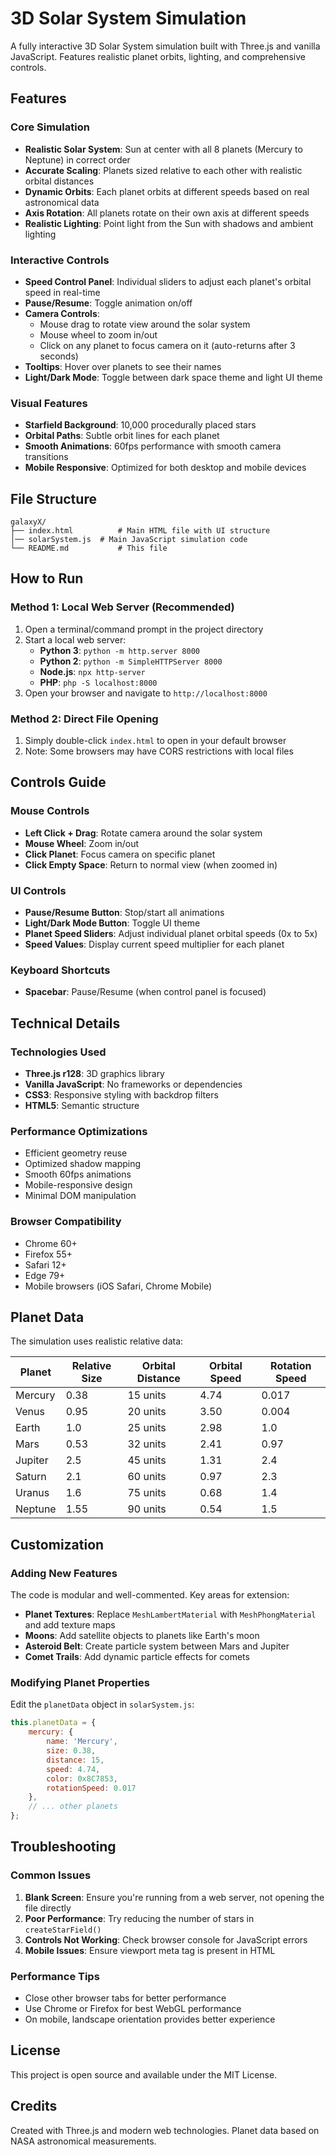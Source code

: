 # 3D Solar System Simulation

A fully interactive 3D Solar System simulation built with Three.js and vanilla JavaScript. Features realistic planet orbits, lighting, and comprehensive controls.

## Features

### Core Simulation
- **Realistic Solar System**: Sun at center with all 8 planets (Mercury to Neptune) in correct order
- **Accurate Scaling**: Planets sized relative to each other with realistic orbital distances
- **Dynamic Orbits**: Each planet orbits at different speeds based on real astronomical data
- **Axis Rotation**: All planets rotate on their own axis at different speeds
- **Realistic Lighting**: Point light from the Sun with shadows and ambient lighting

### Interactive Controls
- **Speed Control Panel**: Individual sliders to adjust each planet's orbital speed in real-time
- **Pause/Resume**: Toggle animation on/off
- **Camera Controls**: 
  - Mouse drag to rotate view around the solar system
  - Mouse wheel to zoom in/out
  - Click on any planet to focus camera on it (auto-returns after 3 seconds)
- **Tooltips**: Hover over planets to see their names
- **Light/Dark Mode**: Toggle between dark space theme and light UI theme

### Visual Features
- **Starfield Background**: 10,000 procedurally placed stars
- **Orbital Paths**: Subtle orbit lines for each planet
- **Smooth Animations**: 60fps performance with smooth camera transitions
- **Mobile Responsive**: Optimized for both desktop and mobile devices

## File Structure

```
galaxyX/
├── index.html          # Main HTML file with UI structure
│── solarSystem.js  # Main JavaScript simulation code
└── README.md           # This file
```

## How to Run

### Method 1: Local Web Server (Recommended)
1. Open a terminal/command prompt in the project directory
2. Start a local web server:
   - **Python 3**: `python -m http.server 8000`
   - **Python 2**: `python -m SimpleHTTPServer 8000`
   - **Node.js**: `npx http-server`
   - **PHP**: `php -S localhost:8000`
3. Open your browser and navigate to `http://localhost:8000`

### Method 2: Direct File Opening
1. Simply double-click `index.html` to open in your default browser
2. Note: Some browsers may have CORS restrictions with local files

## Controls Guide

### Mouse Controls
- **Left Click + Drag**: Rotate camera around the solar system
- **Mouse Wheel**: Zoom in/out
- **Click Planet**: Focus camera on specific planet
- **Click Empty Space**: Return to normal view (when zoomed in)

### UI Controls
- **Pause/Resume Button**: Stop/start all animations
- **Light/Dark Mode Button**: Toggle UI theme
- **Planet Speed Sliders**: Adjust individual planet orbital speeds (0x to 5x)
- **Speed Values**: Display current speed multiplier for each planet

### Keyboard Shortcuts
- **Spacebar**: Pause/Resume (when control panel is focused)

## Technical Details

### Technologies Used
- **Three.js r128**: 3D graphics library
- **Vanilla JavaScript**: No frameworks or dependencies
- **CSS3**: Responsive styling with backdrop filters
- **HTML5**: Semantic structure

### Performance Optimizations
- Efficient geometry reuse
- Optimized shadow mapping
- Smooth 60fps animations
- Mobile-responsive design
- Minimal DOM manipulation

### Browser Compatibility
- Chrome 60+
- Firefox 55+
- Safari 12+
- Edge 79+
- Mobile browsers (iOS Safari, Chrome Mobile)

## Planet Data

The simulation uses realistic relative data:

| Planet  | Relative Size | Orbital Distance | Orbital Speed | Rotation Speed |
|---------|---------------|------------------|---------------|----------------|
| Mercury | 0.38          | 15 units         | 4.74          | 0.017          |
| Venus   | 0.95          | 20 units         | 3.50          | 0.004          |
| Earth   | 1.0           | 25 units         | 2.98          | 1.0            |
| Mars    | 0.53          | 32 units         | 2.41          | 0.97           |
| Jupiter | 2.5           | 45 units         | 1.31          | 2.4            |
| Saturn  | 2.1           | 60 units         | 0.97          | 2.3            |
| Uranus  | 1.6           | 75 units         | 0.68          | 1.4            |
| Neptune | 1.55          | 90 units         | 0.54          | 1.5            |

## Customization

### Adding New Features
The code is modular and well-commented. Key areas for extension:

- **Planet Textures**: Replace `MeshLambertMaterial` with `MeshPhongMaterial` and add texture maps
- **Moons**: Add satellite objects to planets like Earth's moon
- **Asteroid Belt**: Create particle system between Mars and Jupiter
- **Comet Trails**: Add dynamic particle effects for comets

### Modifying Planet Properties
Edit the `planetData` object in `solarSystem.js`:

```javascript
this.planetData = {
    mercury: { 
        name: 'Mercury', 
        size: 0.38, 
        distance: 15, 
        speed: 4.74, 
        color: 0x8C7853, 
        rotationSpeed: 0.017 
    },
    // ... other planets
};
```

## Troubleshooting

### Common Issues

1. **Blank Screen**: Ensure you're running from a web server, not opening the file directly
2. **Poor Performance**: Try reducing the number of stars in `createStarField()`
3. **Controls Not Working**: Check browser console for JavaScript errors
4. **Mobile Issues**: Ensure viewport meta tag is present in HTML

### Performance Tips
- Close other browser tabs for better performance
- Use Chrome or Firefox for best WebGL performance
- On mobile, landscape orientation provides better experience

## License

This project is open source and available under the MIT License.

## Credits

Created with Three.js and modern web technologies. Planet data based on NASA astronomical measurements.
